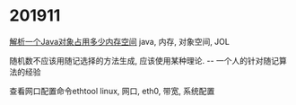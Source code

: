 # 201911

[解析一个Java对象占用多少内存空间](https://blog.csdn.net/renfufei/article/details/95758333) java, 内存, 对象空间, JOL

随机数不应该用随记选择的方法生成, 应该使用某种理论.  -- 一个人的针对随记算法的经验

查看网口配置命令ethtool linux, 网口, eth0, 带宽, 系统配置
